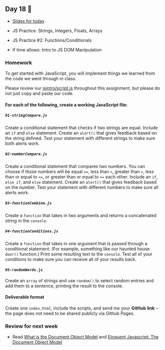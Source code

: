 ## Day 18 🎃

* [Slides for today](https://docs.google.com/presentation/d/1WtYvidQ7P2CwpuXZn_G6DOt-7daKH4RV-TDiYHzjS6E/edit?usp=sharing)

* JS Practice: Strings, Integers, Floats, Arrays

* JS Practice #2: Functions/Conditionals

* If time allows: Intro to JS DOM Manipulation

### Homework

To get started with JavaScript, you will implement things we learned from the code we went through in class.

Please review our [jsintro/script.js](jsintro/script.js) throughout this assignment, but please do not just copy and paste our code.

#### For each of the following, create a working JavaScript file:

##### `01-stringCompare.js`
Create a conditional statement that checks if two strings are equal. Include an `if` and `else` statement. Create an `alert()` that gives feedback based on the string defined. Test your statement with different strings to make sure both alerts work.

##### `02-numberCompare.js`
Create a conditional statement that compares two numbers. You can choose if those numbers will be equal `==`, less than `<`, greater than `>`, less than or equal to `<=`, or greater than or equal to `>=` each other. Include an `if`, `else if`, and `else` statement. Create an `alert()` that gives feedback based on the number. Test your statement with different numbers to make sure all alerts work.

##### `03-functionCombine.js`
Create a `function` that takes in two arguments and returns a concatenated string in the `console`.

##### `04-functionConditions.js`
Create a `function` that takes in one argument that is passed through a conditional statement. (For example, something like our haunted house `door()` function.) Print some resulting text to the `console`.  Test all of your conditions to make sure you can receive all of your results back.

#### `05-randomWords.js`
Create an `array` of strings and use `random()` to select random entries and add them to a sentence, printing the result to the console.

#### Deliverable format

Create one `index.html`, include the scripts, and send me your **GitHub link** – the page does not need to be shared publicly via Github Pages.


### Review for next week

* Read [What is the Document Object Model](https://www.w3.org/TR/DOM-Level-1/introduction.html) and [Eloquent Javascript: The Document Object Model](http://eloquentjavascript.net/14_dom.html)
